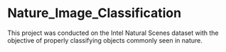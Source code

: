 # Nature_Image_Classification
This project was conducted on the Intel Natural Scenes dataset with the objective of properly classifying objects commonly seen in nature.
